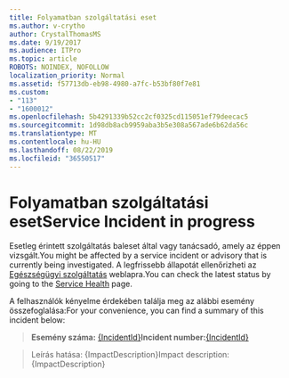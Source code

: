 ```yaml
---
title: Folyamatban szolgáltatási eset
ms.author: v-crytho
author: CrystalThomasMS
ms.date: 9/19/2017
ms.audience: ITPro
ms.topic: article
ROBOTS: NOINDEX, NOFOLLOW
localization_priority: Normal
ms.assetid: f57713db-eb98-4980-a7fc-b53bf80f7e81
ms.custom:
- "113"
- "1600012"
ms.openlocfilehash: 5b4291339b52cc2cf0325cd115051ef79deecac5
ms.sourcegitcommit: 1d98db8acb9959aba3b5e308a567ade6b62da56c
ms.translationtype: MT
ms.contentlocale: hu-HU
ms.lasthandoff: 08/22/2019
ms.locfileid: "36550517"
---
```

# <a name="service-incident-in-progress"></a><span data-ttu-id="b9403-102">Folyamatban szolgáltatási eset</span><span class="sxs-lookup"><span data-stu-id="b9403-102">Service Incident in progress</span></span>

<span data-ttu-id="b9403-103">Esetleg érintett szolgáltatás baleset által vagy tanácsadó, amely az éppen vizsgált.</span><span class="sxs-lookup"><span data-stu-id="b9403-103">You might be affected by a service incident or advisory that is currently being investigated.</span></span> <span data-ttu-id="b9403-104">A legfrissebb állapotát ellenőrizheti az [Egészségügyi szolgáltatás](https://admin.microsoft.com/adminportal/home#/servicehealth) weblapra.</span><span class="sxs-lookup"><span data-stu-id="b9403-104">You can check the latest status by going to the [Service Health](https://admin.microsoft.com/adminportal/home#/servicehealth) page.</span></span>
  
<span data-ttu-id="b9403-105">A felhasználók kényelme érdekében találja meg az alábbi esemény összefoglalása:</span><span class="sxs-lookup"><span data-stu-id="b9403-105">For your convenience, you can find a summary of this incident below:</span></span>
  
> <span data-ttu-id="b9403-106">**Esemény száma:** [{IncidentId}](https://admin.microsoft.com/adminportal/home#/servicehealth)</span><span class="sxs-lookup"><span data-stu-id="b9403-106">**Incident number:**[{IncidentId}](https://admin.microsoft.com/adminportal/home#/servicehealth)</span></span>
    
> <span data-ttu-id="b9403-107">Leírás hatása: {ImpactDescription}</span><span class="sxs-lookup"><span data-stu-id="b9403-107">Impact description: {ImpactDescription}</span></span>
